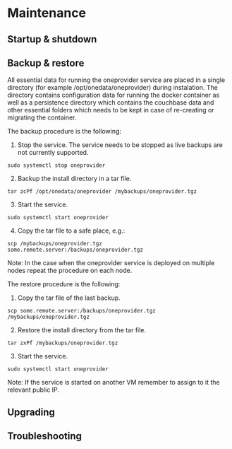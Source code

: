 # Maintenance

## Startup & shutdown 
<!-- TODO VFS-7218 restart too -->

## Backup & restore

All essential data for running the oneprovider service are placed in a single directory (for example /opt/onedata/oneprovider) during instalation. The directory contains configuration data for running the docker container as well as a persistence directory which contains the couchbase data and other essential folders which needs to be kept in case of re-creating or migrating the container.

The backup procedure is the following:

1. Stop the service. The service needs to be stopped as live backups are not currently supported.
```
sudo systemctl stop oneprovider
```
2. Backup the install directory in a tar file.
```
tar zcPf /opt/onedata/oneprovider /mybackups/oneprovider.tgz
```
3. Start the service.
```
sudo systemctl start oneprovider
```
4. Copy the tar file to a safe place, e.g.:
```
scp /mybackups/oneprovider.tgz some.remote.server:/backups/oneprovider.tgz
```

Note: In the case when the oneprovider service is deployed on multiple nodes repeat the procedure on each node.

The restore procedure is the following:

1. Copy the tar file of the last backup.
```
scp some.remote.server:/backups/oneprovider.tgz /mybackups/oneprovider.tgz
```
2. Restore the install directory from the tar file.
```
tar zxPf /mybackups/oneprovider.tgz
```
3. Start the service.
```
sudo systemctl start oneprovider
```

Note: If the service is started on another VM remember to assign to it the relevant public IP.


## Upgrading

## Troubleshooting
